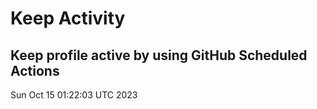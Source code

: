 # Keep Activity 
Keep profile active by using GitHub Scheduled Actions
--- 
Sun Oct 15 01:22:03 UTC 2023